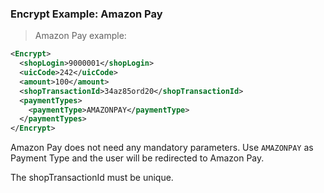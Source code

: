 
### Encrypt Example: Amazon Pay

> Amazon Pay example: 

```xml
<Encrypt>
  <shopLogin>9000001</shopLogin>
  <uicCode>242</uicCode>
  <amount>100</amount>
  <shopTransactionId>34az85ord20</shopTransactionId>
  <paymentTypes>
    <paymentType>AMAZONPAY</paymentType>
  </paymentTypes>
</Encrypt>
```

Amazon Pay does not need any mandatory parameters. Use `AMAZONPAY`  as Payment Type and the user will be redirected to Amazon Pay. 

<aside class="notice">
The shopTransactionId must be unique. 
</aside>